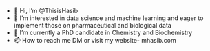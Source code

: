 - 👋 Hi, I’m @ThisisHasib
- 👀 I’m interested in data science and machine learning and eager to implement those on pharmaceutical and biological data
- 🌱 I’m currently a PhD candidate in Chemistry and Biochemistry
- 📫 How to reach me DM or visit my website- mhasib.com

<!---
ThisisHasib/ThisisHasib is a ✨ special ✨ repository because its `README.md` (this file) appears on your GitHub profile.
You can click the Preview link to take a look at your changes.
--->
